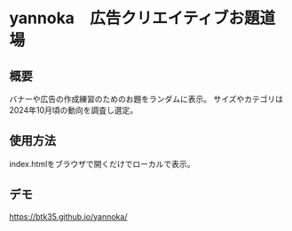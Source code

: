 # yannoka　広告クリエイティブお題道場

## 概要
バナーや広告の作成練習のためのお題をランダムに表示。
サイズやカテゴリは2024年10月頃の動向を調査し選定。

## 使用方法
index.htmlをブラウザで開くだけでローカルで表示。

## デモ
https://btk35.github.io/yannoka/
